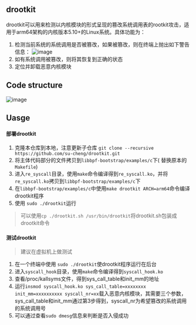 ## drootkit
drootkit可以用来检测以内核模块的形式呈现的篡改系统调用表的rootkit攻击，适用于arm64架构的内核版本5.10+的Linux系统。具体功能为：
1. 检测当前系统的系统调用是否被篡改，如果被篡改，则在终端上抛出如下警告信息：
![image](https://user-images.githubusercontent.com/112916389/235735351-c8159d73-76c0-4e35-87c4-0648e87c72a0.png)
2. 如有系统调用被篡改，则将其恢复到正确的状态
3. 定位并卸载恶意内核模块

## Code structure
![image](https://user-images.githubusercontent.com/112916389/235739325-b8936dc9-9674-4351-94e6-cb10b493350d.png)

## Uasge
#### 部署drootkit
1. 克隆本仓库到本地，注意更新子仓库 `git clone --recursive https://github.com/su-cheng/drootkit.git`
2. 将主体代码部分的文件拷贝到`libbpf-bootstrap/examples/c`下( 替换原本的`Makefile`)
3. 进入`re_syscall`目录，使用`make`命令编译得到`re_syscall.ko`，并将`re_syscall.ko`拷贝到`libbpf-bootstrap/examples/c`下
4. 在`libbpf-bootstrap/examples/c`中使用`make drootkit ARCH=arm64`命令编译drootkit程序
5. 使用 `sudo ./drootkit`运行
> 可以使用`cp ./drootkit.sh /usr/bin/drootkit`将drootkit.sh包装成drootkit命令
#### 测试drootkit
> 建议在虚拟机上做测试
1. 在一个终端中使用 `sudo ./drootkit`使drootkit程序运行在后台
2. 进入`syscall_hook`目录，使用`make`命令编译得到`syscall_hook.ko`
3. 查看/proc/kallsyms文件，得到sys_call_table和init_mm的地址
4. 运行`insmod syscall_hook.ko sys_call_table=xxxxxxxx init_mm=xxxxxxxxxx syscall_nr=xx`载入恶意内核模块，其需要三个参数，sys_call_table和init_mm通过第3步得到，syscall_nr为希望篡改的系统调用的系统调用号
5. 可以通过查看`sudo dmesg`信息来判断是否入侵成功
